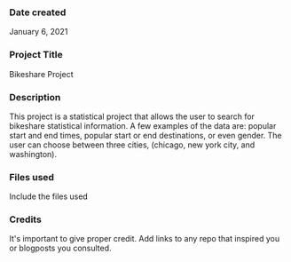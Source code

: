 ### Date created
January 6, 2021

### Project Title
Bikeshare Project

### Description
This project is a statistical project that allows the user to search for 
bikeshare statistical information. A few examples of the data are: popular start
and end times, popular start or end destinations, or even gender. The user can
choose between three cities, (chicago, new york city, and washington). 

### Files used
Include the files used

### Credits
It's important to give proper credit. Add links to any repo that inspired you or blogposts you consulted.

